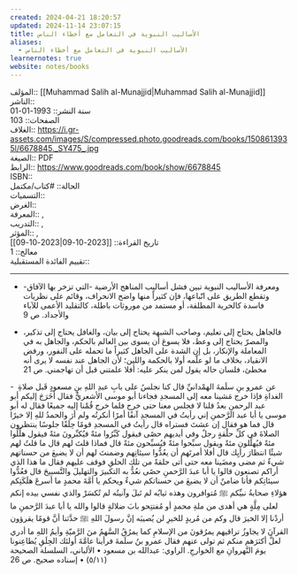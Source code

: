 ```yaml
---
created: 2024-04-21 18:20:57
updated: 2024-11-14 23:07:15
title: الأساليب النبوية في التعامل مع أخطاء الناس
aliases:
  - الأساليب النبوية في التعامل مع أخطاء الناس
learnernotes: true
website: notes/books
---
```


المؤلف:: [[Muhammad Salih al-Munajjid|Muhammad Salih al-Munajjid]]  
الناشر::  
سنة النشر:: 1993-01-01  
الصفحات:: 103  
الغلاف:: <https://i.gr-assets.com/images/S/compressed.photo.goodreads.com/books/1508613935l/6678845._SY475_.jpg>  
الصيغة:: PDF  
الرابط:: <https://www.goodreads.com/book/show/6678845>  
ISBN::  
الحالة:: #كتاب/مكتمل  
التسميات::  
الغرض::  
المعرفة:: ,  
التدريب:: ,  
المؤثر:: ,  
تاريخ القراءة:: [[2023-10-09|2023-10-09]]  
معالج:: 1  
تقييم الفائدة المستقبلية::

---

- ومعرفة الأساليب النبوية تبين فشل أساليب المناهج الأرضية -التي تزخر بها الآفاق- وتقطع الطريق على اتّباعها، فإن كثيراً منها واضح الانحراف، وقائم على نظريات فاسدة كالحرية المطلقة، أو مستمد من موروثات باطلة، كالتقليد الأعمى للآباء والأجداد. ص 9

- فالجاهل يحتاج إلى تعليم، وصاحب الشبهة يحتاج إلى بيان، والغافل يحتاج إلى تذكير، والمصرّ يحتاج إلى وعظ، فلا يسوغ أن يسوى بين العالم بالحكم، والجاهل به في المعاملة والإنكار، بل إن الشدة على الجاهل كثيراً ما تحمله على النفور، ورفض الانقياد، بخلاف ما لو علّمه أولا بالحكمة واللين؛ لأن الجاهل عند نفسه لا يرى أنه مخطئ، فلسان حاله يقول لمن ينكر عليه: أفلا علمتني قبل أن تهاجمني. ص 21

-  عن عمرو بنِ سلَمةَ الهمْدانيِّ قال كنا نجلسُ على بابِ عبدِ اللهِ بنِ مسعودٍ قَبل صلاةِ الغداةِ فإذا خرج مَشينا معه إلى المسجدِ فجاءنا أبو موسى الأشعريُّ فقال أخَرَجَ إليكم أبو عبد الرحمنِ بعدُ قلنا لا فجلس معنا حتى خرج فلما خرج قُمْنا إليه جميعًا فقال له أبو موسى يا أبا عبد الرَّحمنِ إني رأيتُ في المسجدِ آنفًا أمرًا أنكرتُه ولم أرَ والحمدُ للهِ إلا خيرًا قال فما هو فقال إن عشتَ فستراه قال رأيتُ في المسجدِ قومًا حِلَقًا جلوسًا ينتظرون الصلاةَ في كلِّ حلْقةٍ رجلٌ وفي أيديهم حصًى فيقول كَبِّرُوا مئةً فيُكبِّرونَ مئةً فيقول هلِّلُوا مئةً فيُهلِّلون مئةً ويقول سبِّحوا مئةً فيُسبِّحون مئةً قال فماذا قلتَ لهم قال ما قلتُ لهم شيئًا انتظارَ رأيِك قال أفلا أمرتَهم أن يعُدُّوا سيئاتِهم وضمنتَ لهم أن لا يضيعَ من حسناتهم شيءٌ ثم مضى ومضَينا معه حتى أتى حلقةً من تلك الحلقِ فوقف عليهم فقال ما هذا الذي أراكم تصنعون قالوا يا أبا عبدَ الرَّحمنِ حصًى نعُدُّ به التكبيرَ والتهليلَ والتَّسبيحَ قال فعُدُّوا سيئاتِكم فأنا ضامنٌ أن لا يضيعَ من حسناتكم شيءٌ ويحكم يا أمَّةَ محمدٍ ما أسرعَ هلَكَتِكم هؤلاءِ صحابةُ نبيِّكم ﷺ مُتوافرون وهذه ثيابُه لم تَبلَ وآنيتُه لم تُكسَرْ والذي نفسي بيده إنكم لعلى مِلَّةٍ هي أهدى من ملةِ محمدٍ أو مُفتتِحو بابَ ضلالةٍ قالوا والله يا أبا عبدَ الرَّحمنِ ما أردْنا إلا الخيرَ قال وكم من مُريدٍ للخيرِ لن يُصيبَه إنَّ رسولَ اللهِ ﷺ حدَّثنا أنَّ قومًا يقرؤون القرآنَ لا يجاوزُ تراقيهم يمرُقونَ من الإسلامِ كما يمرُقُ السَّهمُ منَ الرَّميّةِ وأيمُ اللهِ ما أدري لعلَّ أكثرَهم منكم ثم تولى عنهم فقال عمرو بنُ سلَمةَ فرأينا عامَّةَ أولئك الحِلَقِ يُطاعِنونا يومَ النَّهروانِ مع الخوارجِ. الراوي: عبدالله بن مسعود • الألباني، السلسلة الصحيحة (٥/١١) • إسناده صحيح. ص 26
